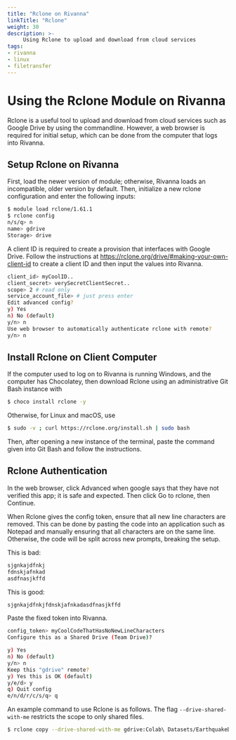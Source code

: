 ```yaml
---
title: "Rclone on Rivanna"
linkTitle: "Rclone"
weight: 30
description: >-
     Using Rclone to upload and download from cloud services
tags:
- rivanna
- linux
- filetransfer
---
```


# Using the Rclone Module on Rivanna

Rclone is a useful tool to upload and download from cloud
services such as Google Drive by using the commandline.
However, a web browser is required for initial setup,
which can be done from the computer that logs into Rivanna.

## Setup Rclone on Rivanna

First, load the newer version of module; otherwise, Rivanna
loads an incompatible, older version by default. Then, initialize
a new rclone configuration and enter the following inputs:

```bash
$ module load rclone/1.61.1
$ rclone config
n/s/q> n
name> gdrive
Storage> drive
```

A client ID is required to create a provision that interfaces
with Google Drive. Follow the instructions at
<https://rclone.org/drive/#making-your-own-client-id> to create
a client ID and then input the values into Rivanna.

```bash
client_id> myCoolID..
client_secret> verySecretClientSecret..
scope> 2 # read only
service_account_file> # just press enter
Edit advanced config?
y) Yes
n) No (default)
y/n> n
Use web browser to automatically authenticate rclone with remote?
y/n> n
```

## Install Rclone on Client Computer

If the computer used to log on to Rivanna is running Windows,
and the computer has Chocolatey, then download Rclone using an 
administrative Git Bash instance with 

```bash
$ choco install rclone -y
```

Otherwise, for Linux and macOS, use

```bash
$ sudo -v ; curl https://rclone.org/install.sh | sudo bash
```

Then, after opening a new instance of the terminal, paste the command given
into Git Bash and follow the instructions.

## Rclone Authentication

In the web browser, click Advanced when google says that they 
have not verified this app; it is safe and expected. Then click 
Go to rclone, then Continue.

When Rclone gives the config token, ensure that all new line
characters are removed. This can be done by pasting the code
into an application such as Notepad and manually ensuring that
all characters are on the same line. Otherwise, the code will
be split across new prompts, breaking the setup.

This is bad:
```bash
sjgnkajdfnkj
fdnskjafnkad
asdfnasjkffd
```

This is good:
```bash
sjgnkajdfnkjfdnskjafnkadasdfnasjkffd
```

Paste the fixed token into Rivanna.

```bash
config_token> myCoolCodeThatHasNoNewLineCharacters
Configure this as a Shared Drive (Team Drive)?

y) Yes
n) No (default)
y/n> n
Keep this "gdrive" remote?
y) Yes this is OK (default)
y/e/d> y
q) Quit config
e/n/d/r/c/s/q> q
```

An example command to use Rclone is as follows.
The flag `--drive-shared-with-me` restricts the scope to
only shared files.

```bash
$ rclone copy --drive-shared-with-me gdrive:Colab\ Datasets/EarthquakeDec2020  /scratch/$USER/EarthquakeDec2020 -P
```
